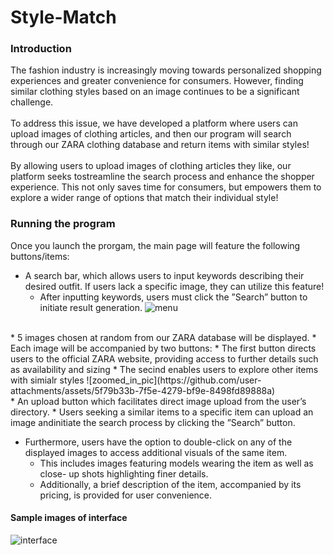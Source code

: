 # Style-Match

### Introduction
The fashion industry is increasingly moving towards personalized shopping experiences and greater convenience for consumers. However, finding similar clothing styles based on an image continues to be a significant challenge.  <br>
  <br>
To address this issue, we have developed a platform where users can upload images of clothing articles, and then our program will search through our ZARA clothing database and return items with similar styles!  <br>
  <br>
By allowing users to upload images of clothing articles they like, our platform seeks tostreamline the search process and enhance the shopper experience. This not only saves time for consumers, but  empowers them to explore a wider range of options that match their individual style!

### Running the program
Once you launch the prorgam, the main page will feature the following buttons/items:
  <br>
* A search bar, which allows users to input keywords describing their desired outfit. If users lack a specific image, they can utilize this feature!
    * After inputting keywords, users must click the ”Search” button to initiate result generation.
  ![menu](https://github.com/user-attachments/assets/7247083b-4463-4d44-8ac8-7992da931fe8)
<br>
* 5 images chosen at random from our ZARA database will be displayed.
    * Each image will be accompanied by two buttons:
        * The first button directs users to the official ZARA website, providing access to further details such as availability and sizing
        * The secind enables users to explore other items with simialr styles
![zoomed_in_pic](https://github.com/user-attachments/assets/5f79b33b-7f5e-4279-bf9e-8498fd89888a)
  <br>
*  An upload button which facilitates direct image upload from the user’s directory.
    * Users seeking a similar items to a specific item can upload an image andinitiate the search process by clicking the ”Search” button.
  <br>

* Furthermore, users have the option to double-click on any of the displayed images to access additional visuals of the same item.
    * This includes images featuring models wearing the item as well as close-
up shots highlighting finer details.
    *  Additionally, a brief description of the item, accompanied by its
pricing, is provided for user convenience.

#### Sample images of interface

 ![interface](https://github.com/user-attachments/assets/59e58c61-e59a-4267-8faa-3f806cc03de3)









